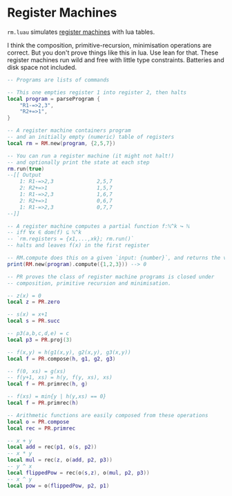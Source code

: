 # Register Machines

`rm.luau` simulates [register machines](https://webspace.science.uu.nl/~ooste110/syllabi/compthmoeder.pdf) with lua tables.

I think the composition, primitive-recursion, minimisation operations are correct.
But you don't prove things like this in lua. Use lean for that.
These register machines run wild and free with little type constraints.
Batteries and disk space not included.

```lua
-- Programs are lists of commands

-- This one empties register 1 into register 2, then halts
local program = parseProgram {
	"R1-=>2,3",
	"R2+=>1",
}

-- A register machine containers program
-- and an initially empty (numeric) table of registers
local rm = RM.new(program, {2,5,7})

-- You can run a register machine (it might not halt!)
-- and optionally print the state at each step
rm.run(true)
--[[ Output
	1: R1-=>2,3              2,5,7
	2: R2+=>1                1,5,7
	1: R1-=>2,3              1,6,7
	2: R2+=>1                0,6,7
	1: R1-=>2,3              0,7,7
--]]

-- A register machine computes a partial function f:ℕ^k ↪ ℕ
-- iff ∀x ∈ dom(f) ⊆ ℕ^k
-- `rm.registers = {x1,...,xk}; rm.run()`
-- halts and leaves f(x) in the first register

-- RM.compute does this on a given `input: {number}`, and returns the value
print(RM.new(program).compute({1,2,3})) --> 0

-- PR proves the class of register machine programs is closed under
-- composition, primitive recursion and minimisation.

-- z(x) = 0
local z = PR.zero

-- s(x) = x+1
local s = PR.succ

-- p3(a,b,c,d,e) = c
local p3 = PR.proj(3)

-- f(x,y) = h(g1(x,y), g2(x,y), g3(x,y))
local f = PR.compose(h, g1, g2, g3)

-- f(0, xs) = g(xs)
-- f(y+1, xs) = h(y, f(y, xs), xs)
local f = PR.primrec(h, g)

-- f(xs) = min{y | h(y,xs) == 0}
local f = PR.primrec(h)

-- Arithmetic functions are easily composed from these operations
local o = PR.compose
local rec = PR.primrec

-- x + y
local add = rec(p1, o(s, p2))
-- x * y
local mul = rec(z, o(add, p2, p3))
-- y ^ x
local flippedPow = rec(o(s,z), o(mul, p2, p3))
-- x ^ y
local pow = o(flippedPow, p2, p1)
```
